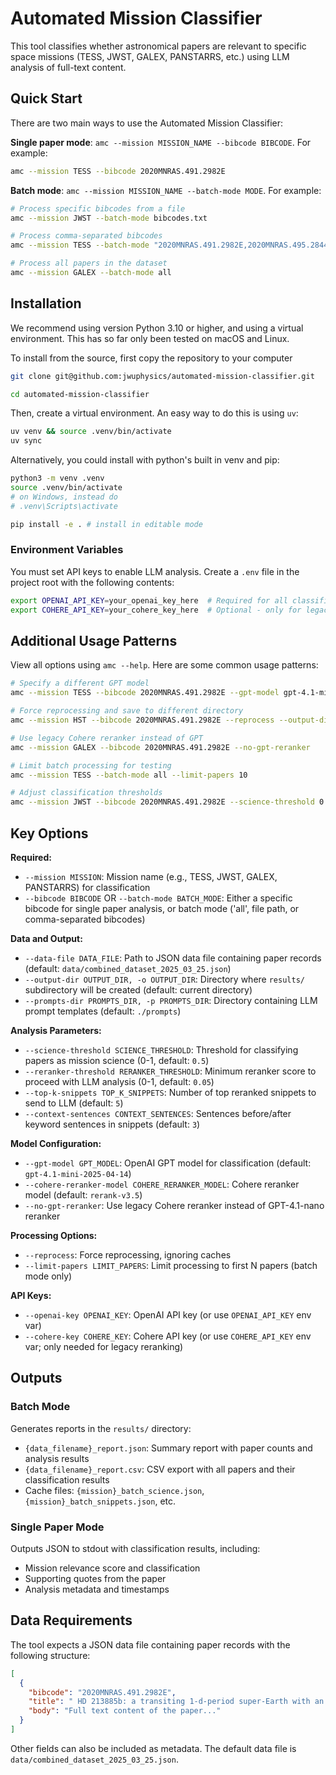 # Automated Mission Classifier

This tool classifies whether astronomical papers are relevant to specific space missions (TESS, JWST, GALEX, PANSTARRS, etc.) using LLM analysis of full-text content.

## Quick Start
There are two main ways to use the Automated Mission Classifier:

**Single paper mode**: `amc --mission MISSION_NAME --bibcode BIBCODE`. For example:

```bash
amc --mission TESS --bibcode 2020MNRAS.491.2982E
```

**Batch mode**: `amc --mission MISSION_NAME --batch-mode MODE`. For example:

```bash
# Process specific bibcodes from a file
amc --mission JWST --batch-mode bibcodes.txt

# Process comma-separated bibcodes
amc --mission TESS --batch-mode "2020MNRAS.491.2982E,2020MNRAS.495.2844S"

# Process all papers in the dataset
amc --mission GALEX --batch-mode all
```

## Installation

We recommend using version Python 3.10 or higher, and using a virtual environment. This has so far only been tested on macOS and Linux.

To install from the source, first copy the repository to your computer
```bash
git clone git@github.com:jwuphysics/automated-mission-classifier.git

cd automated-mission-classifier
```

Then, create a virtual environment. An easy way to do this is using `uv`:
```bash
uv venv && source .venv/bin/activate
uv sync
```

Alternatively, you could install with python's built in venv and pip:
```bash
python3 -m venv .venv
source .venv/bin/activate 
# on Windows, instead do 
# .venv\Scripts\activate

pip install -e . # install in editable mode
```

### Environment Variables
You must set API keys to enable LLM analysis. Create a `.env` file in the project root with the following contents:
```bash
export OPENAI_API_KEY=your_openai_key_here  # Required for all classification
export COHERE_API_KEY=your_cohere_key_here  # Optional - only for legacy reranking (GPT reranker used by default)
```


## Additional Usage Patterns

View all options using `amc --help`. Here are some common usage patterns:

```bash
# Specify a different GPT model
amc --mission TESS --bibcode 2020MNRAS.491.2982E --gpt-model gpt-4.1-mini-2025-04-14

# Force reprocessing and save to different directory
amc --mission HST --bibcode 2020MNRAS.491.2982E --reprocess --output-dir ./results-reprocessed

# Use legacy Cohere reranker instead of GPT
amc --mission GALEX --bibcode 2020MNRAS.491.2982E --no-gpt-reranker

# Limit batch processing for testing
amc --mission TESS --batch-mode all --limit-papers 10

# Adjust classification thresholds
amc --mission JWST --bibcode 2020MNRAS.491.2982E --science-threshold 0.7 --reranker-threshold 0.1
```

## Key Options

**Required:**
-   `--mission MISSION`: Mission name (e.g., TESS, JWST, GALEX, PANSTARRS) for classification
-   `--bibcode BIBCODE` OR `--batch-mode BATCH_MODE`: Either a specific bibcode for single paper analysis, or batch mode ('all', file path, or comma-separated bibcodes)

**Data and Output:**
-   `--data-file DATA_FILE`: Path to JSON data file containing paper records (default: `data/combined_dataset_2025_03_25.json`)
-   `--output-dir OUTPUT_DIR, -o OUTPUT_DIR`: Directory where `results/` subdirectory will be created (default: current directory)
-   `--prompts-dir PROMPTS_DIR, -p PROMPTS_DIR`: Directory containing LLM prompt templates (default: `./prompts`)

**Analysis Parameters:**
-   `--science-threshold SCIENCE_THRESHOLD`: Threshold for classifying papers as mission science (0-1, default: `0.5`)
-   `--reranker-threshold RERANKER_THRESHOLD`: Minimum reranker score to proceed with LLM analysis (0-1, default: `0.05`)
-   `--top-k-snippets TOP_K_SNIPPETS`: Number of top reranked snippets to send to LLM (default: `5`)
-   `--context-sentences CONTEXT_SENTENCES`: Sentences before/after keyword sentences in snippets (default: `3`)

**Model Configuration:**
-   `--gpt-model GPT_MODEL`: OpenAI GPT model for classification (default: `gpt-4.1-mini-2025-04-14`)
-   `--cohere-reranker-model COHERE_RERANKER_MODEL`: Cohere reranker model (default: `rerank-v3.5`)
-   `--no-gpt-reranker`: Use legacy Cohere reranker instead of GPT-4.1-nano reranker

**Processing Options:**
-   `--reprocess`: Force reprocessing, ignoring caches
-   `--limit-papers LIMIT_PAPERS`: Limit processing to first N papers (batch mode only)

**API Keys:**
-   `--openai-key OPENAI_KEY`: OpenAI API key (or use `OPENAI_API_KEY` env var)
-   `--cohere-key COHERE_KEY`: Cohere API key (or use `COHERE_API_KEY` env var; only needed for legacy reranking)


## Outputs

### Batch Mode
Generates reports in the `results/` directory:
- `{data_filename}_report.json`: Summary report with paper counts and analysis results
- `{data_filename}_report.csv`: CSV export with all papers and their classification results
- Cache files: `{mission}_batch_science.json`, `{mission}_batch_snippets.json`, etc.

### Single Paper Mode
Outputs JSON to stdout with classification results, including:
- Mission relevance score and classification
- Supporting quotes from the paper
- Analysis metadata and timestamps

## Data Requirements

The tool expects a JSON data file containing paper records with the following structure:
```json
[
  {
    "bibcode": "2020MNRAS.491.2982E",
    "title": " HD 213885b: a transiting 1-d-period super-Earth with an Earth-like composition around a bright (V = 7.9) star unveiled by TESS",
    "body": "Full text content of the paper..."
  }
]
```

Other fields can also be included as metadata. The default data file is `data/combined_dataset_2025_03_25.json`.

